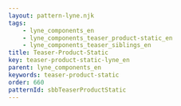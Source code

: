 ```yaml
---
layout: pattern-lyne.njk
tags: 
    - lyne_components_en
    - lyne_components_teaser_product-static_en
    - lyne_components_teaser_siblings_en
title: Teaser-Product-Static
key: teaser-product-static-lyne_en
parent: lyne_components_en
keywords: teaser-product-static
order: 660
patternId: sbbTeaserProductStatic
---
```

